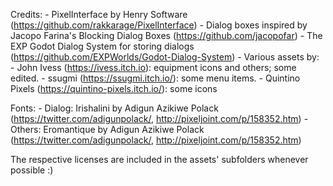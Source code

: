 

Credits:
	- PixelInterface by Henry Software (https://github.com/rakkarage/PixelInterface)
	- Dialog boxes inspired by Jacopo Farina's Blocking Dialog Boxes (https://github.com/jacopofar)
	- The EXP Godot Dialog System for storing dialogs (https://github.com/EXPWorlds/Godot-Dialog-System)
	- Various assets by: 
		- John Ivess (https://ivess.itch.io): equipment icons and others; some edited.
		- ssugmi (https://ssugmi.itch.io/): some menu items.
		- Quintino Pixels (https://quintino-pixels.itch.io/): some icons
	

Fonts:
	- Dialog: Irishalini by Adigun Azikiwe Polack (https://twitter.com/adigunpolack/, http://pixeljoint.com/p/158352.htm)
	- Others: Eromantique by Adigun Azikiwe Polack (https://twitter.com/adigunpolack/, http://pixeljoint.com/p/158352.htm)

The respective licenses are included in the assets' subfolders whenever possible :)